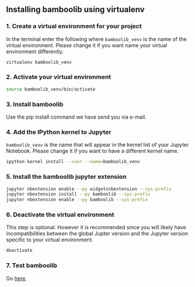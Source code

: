 ## Installing bamboolib using virtualenv

### 1. Create a virtual environment for your project

In the terminal enter the following where `bamboolib_venv` is the name of the virtual environment. Please change it if you want name your virtual environment differently.

```bash
virtualenv bamboolib_venv
```

### 2. Activate your virtual environment

```bash
source bamboolib_venv/bin/activate
```

### 3. Install bamboolib

Use the pip install command we have send you via e-mail.

### 4. Add the IPython kernel to Jupyter

`bamboolib_venv` is the name that will appear in the kernel list of your Jupyter Notebook. Please change it if you want to have a different kernel name.

```bash
ipython kernel install --user --name=bamboolib_venv
```

### 5. Install the bamboolib jupyter extension

```bash
jupyter nbextension enable --py widgetsnbextension --sys-prefix
jupyter nbextension install --py bamboolib --sys-prefix
jupyter nbextension enable --py bamboolib --sys-prefix
```

### 6. Deactivate the virtual environment

This step is optional. However it is recommended since you will likely have incompatibilities between the global Jupter version and the Jupyter version specific to your virtual environment.

```bash
deactivate
```

### 7. Test bamboolib

Go [here](https://github.com/tkrabel/bamboolib/blob/master/installation/bamboolib_test_run/with_virtual_environment.md#test-the-library).
